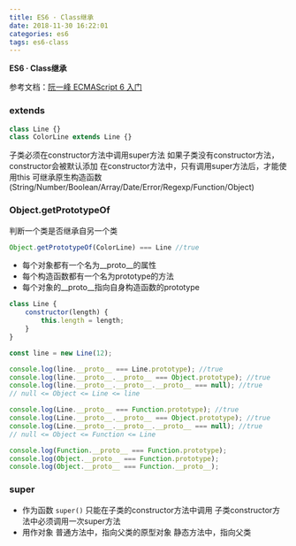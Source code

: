 ```yaml
---
title: ES6 · Class继承
date: 2018-11-30 16:22:01
categories: es6
tags: es6-class
---
```


**ES6 · Class继承**

<!-- more -->

参考文档：[阮一峰 ECMAScript 6 入门](http://es6.ruanyifeng.com/#docs/class-extends)

### extends
```js
class Line {}
class ColorLine extends Line {}
```
子类必须在constructor方法中调用super方法
如果子类没有constructor方法，constructor会被默认添加
在constructor方法中，只有调用super方法后，才能使用this
可继承原生构造函数(String/Number/Boolean/Array/Date/Error/Regexp/Function/Object)

### Object.getPrototypeOf
判断一个类是否继承自另一个类
```js
Object.getPrototypeOf(ColorLine) === Line //true
```
- 每个对象都有一个名为__proto__的属性
- 每个构造函数都有一个名为prototype的方法
- 每个对象的__proto__指向自身构造函数的prototype
```js
class Line {
	constructor(length) {
		this.length = length;
	}
}

const line = new Line(12);

console.log(line.__proto__ === Line.prototype); //true
console.log(line.__proto__.__proto__ === Object.prototype); //true
console.log(line.__proto__.__proto__.__proto__ === null); //true
// null <= Object <= Line <= line

console.log(Line.__proto__ === Function.prototype); //true
console.log(Line.__proto__.__proto__ === Object.prototype); //true
console.log(Line.__proto__.__proto__.__proto__ === null); //true
// null <= Object <= Function <= Line

console.log(Function.__proto__ === Function.prototype);
console.log(Object.__proto__ === Function.prototype);
console.log(Object.__proto__ === Function.__proto__);
```

### super
- 作为函数 `super()`
只能在子类的constructor方法中调用
子类constructor方法中必须调用一次super方法
- 用作对象
普通方法中，指向父类的原型对象
静态方法中，指向父类